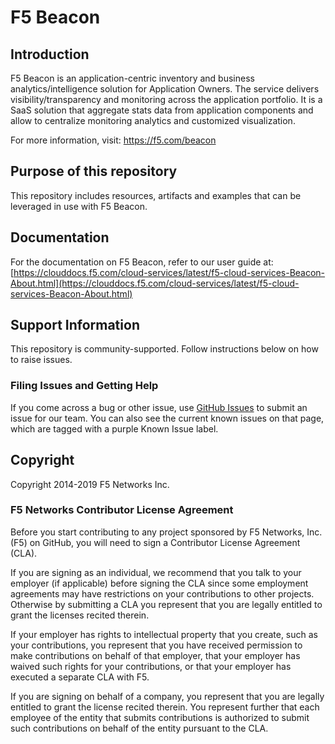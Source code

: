 # F5 Beacon



## Introduction

F5 Beacon is an application-centric inventory and business analytics/intelligence solution for Application Owners. The service delivers visibility/transparency and monitoring across the application portfolio. It is a SaaS solution that aggregate stats data from application components and allow to centralize monitoring analytics and customized visualization.

For more information, visit: https://f5.com/beacon

## Purpose of this repository

This repository includes resources, artifacts and examples that can be leveraged in use with F5 Beacon. 

## Documentation

For the documentation on F5 Beacon, refer to our user guide at:<br>
[https://clouddocs.f5.com/cloud-services/latest/f5-cloud-services-Beacon-About.html](https://clouddocs.f5.com/cloud-services/latest/f5-cloud-services-Beacon-About.html)


## Support Information

This repository is community-supported. Follow instructions below on how to raise issues.

### Filing Issues and Getting Help

If you come across a bug or other issue, use [GitHub Issues](https://github.com/f5devcentral/f5-beacon/issues) to submit an issue for our team.  You can also see the current known issues on that page, which are tagged with a purple Known Issue label.  

## Copyright

Copyright 2014-2019 F5 Networks Inc.

### F5 Networks Contributor License Agreement

Before you start contributing to any project sponsored by F5 Networks, Inc. (F5) on GitHub, you will need to sign a Contributor License Agreement (CLA).  

If you are signing as an individual, we recommend that you talk to your employer (if applicable) before signing the CLA since some employment agreements may have restrictions on your contributions to other projects. Otherwise by submitting a CLA you represent that you are legally entitled to grant the licenses recited therein.  

If your employer has rights to intellectual property that you create, such as your contributions, you represent that you have received permission to make contributions on behalf of that employer, that your employer has waived such rights for your contributions, or that your employer has executed a separate CLA with F5.

If you are signing on behalf of a company, you represent that you are legally entitled to grant the license recited therein. You represent further that each employee of the entity that submits contributions is authorized to submit such contributions on behalf of the entity pursuant to the CLA.
